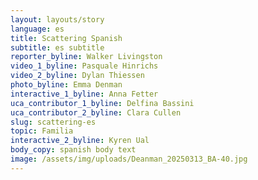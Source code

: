 ```yaml
---
layout: layouts/story
language: es
title: Scattering Spanish
subtitle: es subtitle
reporter_byline: Walker Livingston
video_1_byline: Pasquale Hinrichs
video_2_byline: Dylan Thiessen
photo_byline: Emma Denman
interactive_1_byline: Anna Fetter
uca_contributor_1_byline: Delfina Bassini
uca_contributor_2_byline: Clara Cullen
slug: scattering-es
topic: Familia
interactive_2_byline: Kyren Ual
body_copy: spanish body text
image: /assets/img/uploads/Deanman_20250313_BA-40.jpg
---
```

